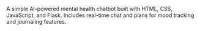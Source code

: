 A simple AI-powered mental health chatbot built with HTML, CSS, JavaScript, and Flask. Includes real-time chat and plans for mood tracking and journaling features.

